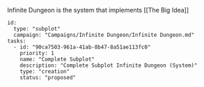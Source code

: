 Infinite Dungeon is the system that implements [[The Big Idea]]
```RpgManager4
id: 
  type: "subplot"
  campaign: "Campaigns/Infinite Dungeon/Infinite Dungeon.md"
tasks: 
  - id: "90ca7503-961a-41ab-8b47-8a51ae113fc0"
    priority: 1
    name: "Complete Subplot"
    description: "Complete Subplot Infinite Dungeon (System)"
    type: "creation"
    status: "proposed"
```
